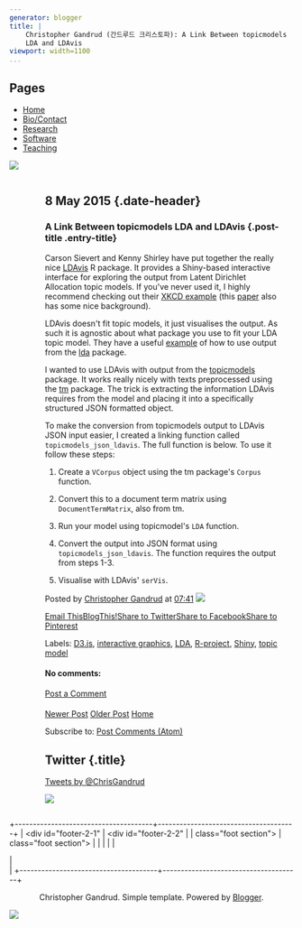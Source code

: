 ```yaml
---
generator: blogger
title: |
    Christopher Gandrud (간드루드 크리스토파): A Link Between topicmodels
    LDA and LDAvis
viewport: width=1100
...
```


<div id="navbar" class="navbar section">

<div id="Navbar1" class="widget Navbar" data-version="1">

<div id="navbar-iframe-container">

</div>

</div>

</div>

<div class="body-fauxcolumns">

<div class="fauxcolumn-outer body-fauxcolumn-outer">

<div class="cap-top">

<div class="cap-left">

</div>

<div class="cap-right">

</div>

</div>

<div class="fauxborder-left">

<div class="fauxborder-right">

</div>

<div class="fauxcolumn-inner">

</div>

</div>

<div class="cap-bottom">

<div class="cap-left">

</div>

<div class="cap-right">

</div>

</div>

</div>

</div>

<div class="content">

<div class="content-fauxcolumns">

<div class="fauxcolumn-outer content-fauxcolumn-outer">

<div class="cap-top">

<div class="cap-left">

</div>

<div class="cap-right">

</div>

</div>

<div class="fauxborder-left">

<div class="fauxborder-right">

</div>

<div class="fauxcolumn-inner">

</div>

</div>

<div class="cap-bottom">

<div class="cap-left">

</div>

<div class="cap-right">

</div>

</div>

</div>

</div>

<div class="content-outer">

<div class="content-cap-top cap-top">

<div class="cap-left">

</div>

<div class="cap-right">

</div>

</div>

<div class="fauxborder-left content-fauxborder-left">

<div class="fauxborder-right content-fauxborder-right">

</div>

<div class="content-inner">

<div class="header-outer">

<div class="header-cap-top cap-top">

<div class="cap-left">

</div>

<div class="cap-right">

</div>

</div>

<div class="fauxborder-left header-fauxborder-left">

<div class="fauxborder-right header-fauxborder-right">

</div>

<div class="region-inner header-inner">

<div id="header" class="header section">

<div id="Header1" class="widget Header" data-version="1">

<div id="header-inner">

<div class="titlewrapper">

</div>

<div class="descriptionwrapper">

<span> </span>

</div>

</div>

</div>

</div>

</div>

</div>

<div class="header-cap-bottom cap-bottom">

<div class="cap-left">

</div>

<div class="cap-right">

</div>

</div>

</div>

<div class="tabs-outer">

<div class="tabs-cap-top cap-top">

<div class="cap-left">

</div>

<div class="cap-right">

</div>

</div>

<div class="fauxborder-left tabs-fauxborder-left">

<div class="fauxborder-right tabs-fauxborder-right">

</div>

<div class="region-inner tabs-inner">

<div id="crosscol" class="tabs section">

<div id="PageList1" class="widget PageList" data-version="1">

Pages
-----

<div class="widget-content">

-   [Home](http://christophergandrud.blogspot.com/)
-   [Bio/Contact](http://christophergandrud.blogspot.com/p/biocontact.html)
-   [Research](http://christophergandrud.blogspot.com/p/research.html)
-   [Software](http://christophergandrud.blogspot.com/p/blog-page_21.html)
-   [Teaching](http://christophergandrud.blogspot.com/p/teaching.html)

<div class="clear">

</div>

<span class="widget-item-control"> <span
class="item-control blog-admin">
[![](//img1.blogblog.com/img/icon18_wrench_allbkg.png)](//www.blogger.com/rearrange?blogID=36784551&widgetType=PageList&widgetId=PageList1&action=editWidget&sectionId=crosscol "Edit")
</span> </span>
<div class="clear">

</div>

</div>

</div>

</div>

<div id="crosscol-overflow" class="tabs section">

</div>

</div>

</div>

<div class="tabs-cap-bottom cap-bottom">

<div class="cap-left">

</div>

<div class="cap-right">

</div>

</div>

</div>

<div class="main-outer">

<div class="main-cap-top cap-top">

<div class="cap-left">

</div>

<div class="cap-right">

</div>

</div>

<div class="fauxborder-left main-fauxborder-left">

<div class="fauxborder-right main-fauxborder-right">

</div>

<div class="region-inner main-inner">

<div class="columns fauxcolumns">

<div class="fauxcolumn-outer fauxcolumn-center-outer">

<div class="cap-top">

<div class="cap-left">

</div>

<div class="cap-right">

</div>

</div>

<div class="fauxborder-left">

<div class="fauxborder-right">

</div>

<div class="fauxcolumn-inner">

</div>

</div>

<div class="cap-bottom">

<div class="cap-left">

</div>

<div class="cap-right">

</div>

</div>

</div>

<div class="fauxcolumn-outer fauxcolumn-left-outer">

<div class="cap-top">

<div class="cap-left">

</div>

<div class="cap-right">

</div>

</div>

<div class="fauxborder-left">

<div class="fauxborder-right">

</div>

<div class="fauxcolumn-inner">

</div>

</div>

<div class="cap-bottom">

<div class="cap-left">

</div>

<div class="cap-right">

</div>

</div>

</div>

<div class="fauxcolumn-outer fauxcolumn-right-outer">

<div class="cap-top">

<div class="cap-left">

</div>

<div class="cap-right">

</div>

</div>

<div class="fauxborder-left">

<div class="fauxborder-right">

</div>

<div class="fauxcolumn-inner">

</div>

</div>

<div class="cap-bottom">

<div class="cap-left">

</div>

<div class="cap-right">

</div>

</div>

</div>

<div class="columns-inner">

<div class="column-center-outer">

<div class="column-center-inner">

<div id="main" class="main section">

<div id="Blog1" class="widget Blog" data-version="1">

<div class="blog-posts hfeed">

<div class="date-outer">

<span>8 May 2015</span> {.date-header}
-----------------------

<div class="date-posts">

<div class="post-outer">

<div class="post hentry">

### A Link Between topicmodels LDA and LDAvis {.post-title .entry-title}

<div class="post-header">

<div class="post-header-line-1">

</div>

</div>

<div id="post-body-5609291667381521926" class="post-body entry-content">

Carson Sievert and Kenny Shirley have put together the really nice
[LDAvis](https://github.com/cpsievert/LDAvis) R package. It provides a
Shiny-based interactive interface for exploring the output from Latent
Dirichlet Allocation topic models. If you've never used it, I highly
recommend checking out their [XKCD
example](http://cpsievert.github.io/xkcd/) (this
[paper](http://nlp.stanford.edu/events/illvi2014/papers/sievert-illvi2014.pdf)
also has some nice background).

LDAvis doesn't fit topic models, it just visualises the output. As such
it is agnostic about what package you use to fit your LDA topic model.
They have a useful
[example](http://cpsievert.github.io/LDAvis/reviews/reviews.html) of how
to use output from the
[lda](http://cran.r-project.org/web/packages/lda/lda.pdf) package.

I wanted to use LDAvis with output from the
[topicmodels](http://cran.r-project.org/web/packages/topicmodels/index.html)
package. It works really nicely with texts preprocessed using the
[tm](http://cran.r-project.org/web/packages/tm/index.html) package. The
trick is extracting the information LDAvis requires from the model and
placing it into a specifically structured JSON formatted object.

To make the conversion from topicmodels output to LDAvis JSON input
easier, I created a linking function called `topicmodels_json_ldavis`.
The full function is below. To use it follow these steps:

1.  Create a `VCorpus` object using the tm package's `Corpus` function.

2.  Convert this to a document term matrix using `DocumentTermMatrix`,
    also from tm.

3.  Run your model using topicmodel's `LDA` function.

4.  Convert the output into JSON format using `topicmodels_json_ldavis`.
    The function requires the output from steps 1-3.

5.  Visualise with LDAvis' `serVis`.

<div style="clear: both;">

</div>

</div>

<div class="post-footer">

<div class="post-footer-line post-footer-line-1">

<span class="post-author vcard"> Posted by <span class="fn">
[Christopher
Gandrud](https://plus.google.com/117144236129331567344 "author profile")
</span> </span> <span class="post-timestamp"> at
[07:41](http://christophergandrud.blogspot.com/2015/05/a-link-between-topicmodels-lda-and.html "permanent link")
</span> <span class="post-comment-link"> </span> <span
class="post-icons"> <span class="item-control blog-admin pid-948947010">
[![](//img2.blogblog.com/img/icon18_edit_allbkg.gif)](https://www.blogger.com/post-edit.g?blogID=36784551&postID=5609291667381521926&from=pencil "Edit Post")
</span> </span>
<div class="post-share-buttons goog-inline-block">

[<span class="share-button-link-text">Email
This</span>](https://www.blogger.com/share-post.g?blogID=36784551&postID=5609291667381521926⌖=email "Email This")[<span
class="share-button-link-text">BlogThis!</span>](https://www.blogger.com/share-post.g?blogID=36784551&postID=5609291667381521926⌖=blog "BlogThis!")[<span
class="share-button-link-text">Share to
Twitter</span>](https://www.blogger.com/share-post.g?blogID=36784551&postID=5609291667381521926⌖=twitter "Share to Twitter")[<span
class="share-button-link-text">Share to
Facebook</span>](https://www.blogger.com/share-post.g?blogID=36784551&postID=5609291667381521926⌖=facebook "Share to Facebook")[<span
class="share-button-link-text">Share to
Pinterest</span>](https://www.blogger.com/share-post.g?blogID=36784551&postID=5609291667381521926⌖=pinterest "Share to Pinterest")
<div class="goog-inline-block google-plus-share-container">

</div>

</div>

</div>

<div class="post-footer-line post-footer-line-2">

<span class="post-labels"> Labels:
[D3.js](http://christophergandrud.blogspot.com/search/label/D3.js),
[interactive
graphics](http://christophergandrud.blogspot.com/search/label/interactive%20graphics),
[LDA](http://christophergandrud.blogspot.com/search/label/LDA),
[R-project](http://christophergandrud.blogspot.com/search/label/R-project),
[Shiny](http://christophergandrud.blogspot.com/search/label/Shiny),
[topic
model](http://christophergandrud.blogspot.com/search/label/topic%20model)
</span>

</div>

<div class="post-footer-line post-footer-line-3">

<span class="post-location"> </span>

</div>

</div>

</div>

<div id="comments" class="comments">

#### No comments:

<div id="Blog1_comments-block-wrapper">

</div>

[Post a
Comment](https://www.blogger.com/comment.g?blogID=36784551&postID=5609291667381521926)

<div id="backlinks-container">

<div id="Blog1_backlinks-container">

#### 

<span id="Blog1_backlinks-create-link">[]()</span>

</div>

</div>

</div>

</div>

</div>

</div>

</div>

<div id="blog-pager" class="blog-pager">

<span id="blog-pager-newer-link"> <span
id="Blog1_blog-pager-newer-link">[Newer
Post](http://christophergandrud.blogspot.com/2015/06/more-corrections-the-dpis-yrcurnt.html "Newer Post")</span>
</span> <span id="blog-pager-older-link"> <span
id="Blog1_blog-pager-older-link">[Older
Post](http://christophergandrud.blogspot.com/2014/12/simulated-or-real-what-type-of-data.html "Older Post")</span>
</span> [Home](http://christophergandrud.blogspot.com/)

</div>

<div class="clear">

</div>

<div class="post-feeds">

<div class="feed-links">

Subscribe to: [Post Comments
(Atom)](http://christophergandrud.blogspot.com/feeds/5609291667381521926/comments/default)

</div>

</div>

</div>

<div id="HTML2" class="widget HTML" data-version="1">

</div>

</div>

</div>

</div>

<div class="column-left-outer">

<div class="column-left-inner">

</div>

</div>

<div class="column-right-outer">

<div class="column-right-inner">

<div id="sidebar-right-1" class="sidebar section">

<div id="HTML3" class="widget HTML" data-version="1">

Twitter {.title}
-------

<div class="widget-content">

[Tweets by @ChrisGandrud](https://twitter.com/ChrisGandrud)

</div>

<div class="clear">

</div>

<span class="widget-item-control"> <span
class="item-control blog-admin">
[![](//img1.blogblog.com/img/icon18_wrench_allbkg.png)](//www.blogger.com/rearrange?blogID=36784551&widgetType=HTML&widgetId=HTML3&action=editWidget&sectionId=sidebar-right-1 "Edit")
</span> </span>
<div class="clear">

</div>

</div>

</div>

</div>

</div>

</div>

<div style="clear: both">

</div>

</div>

</div>

</div>

<div class="main-cap-bottom cap-bottom">

<div class="cap-left">

</div>

<div class="cap-right">

</div>

</div>

</div>

<div class="footer-outer">

<div class="footer-cap-top cap-top">

<div class="cap-left">

</div>

<div class="cap-right">

</div>

</div>

<div class="fauxborder-left footer-fauxborder-left">

<div class="fauxborder-right footer-fauxborder-right">

</div>

<div class="region-inner footer-inner">

<div id="footer-1" class="foot section">

</div>

+--------------------------------------+--------------------------------------+
| <div id="footer-2-1"                 | <div id="footer-2-2"                 |
| class="foot section">                | class="foot section">                |
|                                      |                                      |
| </div>                               | </div>                               |
+--------------------------------------+--------------------------------------+

<div id="footer-3" class="foot section">

<div id="Attribution1" class="widget Attribution" data-version="1">

<div class="widget-content" style="text-align: center;">

Christopher Gandrud. Simple template. Powered by
[Blogger](https://www.blogger.com).

</div>

<div class="clear">

</div>

<span class="widget-item-control"> <span
class="item-control blog-admin">
[![](//img1.blogblog.com/img/icon18_wrench_allbkg.png)](//www.blogger.com/rearrange?blogID=36784551&widgetType=Attribution&widgetId=Attribution1&action=editWidget&sectionId=footer-3 "Edit")
</span> </span>
<div class="clear">

</div>

</div>

</div>

</div>

</div>

<div class="footer-cap-bottom cap-bottom">

<div class="cap-left">

</div>

<div class="cap-right">

</div>

</div>

</div>

</div>

</div>

<div class="content-cap-bottom cap-bottom">

<div class="cap-left">

</div>

<div class="cap-right">

</div>

</div>

</div>

</div>
